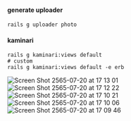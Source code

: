 #### generate uploader 
```
rails g uploader photo
```

#### kaminari
```
rails g kaminari:views default
# custom
rails g kaminari:views default -e erb
```


![Screen Shot 2565-07-20 at 17 13 01](https://user-images.githubusercontent.com/10510210/179957841-0f5e16b1-367d-4772-bbc7-8a90f32e0be1.png)
![Screen Shot 2565-07-20 at 17 12 22](https://user-images.githubusercontent.com/10510210/179957866-03c73400-7374-4944-836d-7f780c6c1f9b.png)
![Screen Shot 2565-07-20 at 17 10 21](https://user-images.githubusercontent.com/10510210/179957869-188c6a41-3c31-40b7-8652-d6cc2ff3fa26.png)
![Screen Shot 2565-07-20 at 17 10 06](https://user-images.githubusercontent.com/10510210/179957873-86e9ad2d-88e0-4c2a-b70e-fbb7c3fc8df5.png)
![Screen Shot 2565-07-20 at 17 09 46](https://user-images.githubusercontent.com/10510210/179957877-a5f10b34-dce8-4b47-8466-68f79fba1408.png)
